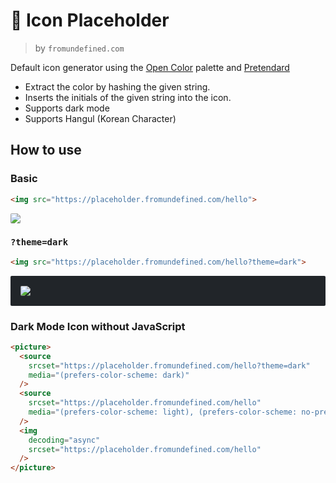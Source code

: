 # 🌈 Icon Placeholder

> by `fromundefined.com`

Default icon generator using the [Open Color](https://yeun.github.io/open-color) palette and [Pretendard](https://cactus.tistory.com/306)

- Extract the color by hashing the given string.
- Inserts the initials of the given string into the icon.
- Supports dark mode
- Supports Hangul (Korean Character)

## How to use

### Basic

```html
<img src="https://placeholder.fromundefined.com/hello">
```
<img src="https://placeholder.fromundefined.com/hello" style="border-radius: .125rem;">


### `?theme=dark`

```html
<img src="https://placeholder.fromundefined.com/hello?theme=dark">
```

<div style="background-color: #212529; padding: 1rem; display: flex; border-radius: .125rem;">
  <img src="https://placeholder.fromundefined.com/hello?theme=dark" style="border-radius: .125rem;">
</div>


### Dark Mode Icon without JavaScript

```html
<picture>
  <source
    srcset="https://placeholder.fromundefined.com/hello?theme=dark"
    media="(prefers-color-scheme: dark)"
  />
  <source
    srcset="https://placeholder.fromundefined.com/hello"
    media="(prefers-color-scheme: light), (prefers-color-scheme: no-preference)"
  />
  <img
    decoding="async"
    srcset="https://placeholder.fromundefined.com/hello"
  />
</picture>
```

<picture>
  <source
    srcset="https://placeholder.fromundefined.com/hello?theme=dark"
    media="(prefers-color-scheme: dark)"
  />
  <source
    srcset="https://placeholder.fromundefined.com/hello"
    media="(prefers-color-scheme: light), (prefers-color-scheme: no-preference)"
  />
  <img
    decoding="async"
    id="screenshot"
    srcset="https://placeholder.fromundefined.com/hello"
    style="border-radius: .125rem;"
  />
</picture>
